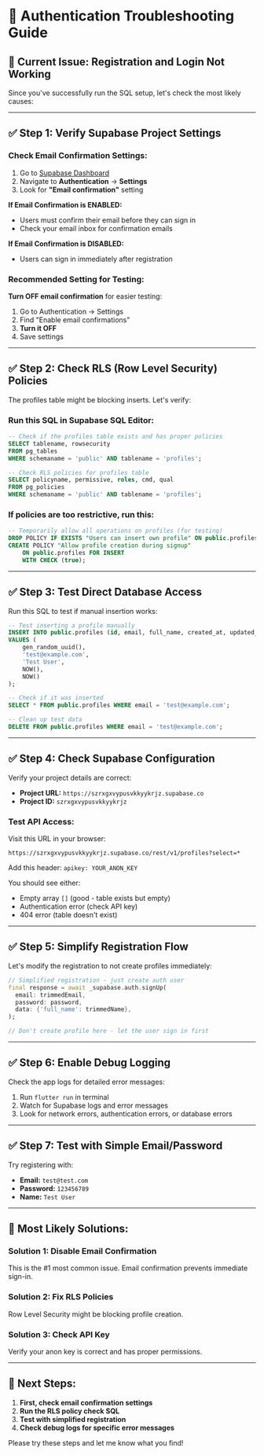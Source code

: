 # 🔧 Authentication Troubleshooting Guide

## 🚨 Current Issue: Registration and Login Not Working

Since you've successfully run the SQL setup, let's check the most likely causes:

---

## ✅ **Step 1: Verify Supabase Project Settings**

### **Check Email Confirmation Settings:**

1. Go to [Supabase Dashboard](https://supabase.com/dashboard/project/szrxgxvypusvkkyykrjz)
2. Navigate to **Authentication** → **Settings**
3. Look for **"Email confirmation"** setting

**If Email Confirmation is ENABLED:**

- Users must confirm their email before they can sign in
- Check your email inbox for confirmation emails

**If Email Confirmation is DISABLED:**

- Users can sign in immediately after registration

### **Recommended Setting for Testing:**

**Turn OFF email confirmation** for easier testing:

1. Go to Authentication → Settings
2. Find "Enable email confirmations"
3. **Turn it OFF**
4. Save settings

---

## ✅ **Step 2: Check RLS (Row Level Security) Policies**

The profiles table might be blocking inserts. Let's verify:

### **Run this SQL in Supabase SQL Editor:**

```sql
-- Check if the profiles table exists and has proper policies
SELECT tablename, rowsecurity
FROM pg_tables
WHERE schemaname = 'public' AND tablename = 'profiles';

-- Check RLS policies for profiles table
SELECT policyname, permissive, roles, cmd, qual
FROM pg_policies
WHERE schemaname = 'public' AND tablename = 'profiles';
```

### **If policies are too restrictive, run this:**

```sql
-- Temporarily allow all operations on profiles (for testing)
DROP POLICY IF EXISTS "Users can insert own profile" ON public.profiles;
CREATE POLICY "Allow profile creation during signup"
    ON public.profiles FOR INSERT
    WITH CHECK (true);
```

---

## ✅ **Step 3: Test Direct Database Access**

Run this SQL to test if manual insertion works:

```sql
-- Test inserting a profile manually
INSERT INTO public.profiles (id, email, full_name, created_at, updated_at)
VALUES (
    gen_random_uuid(),
    'test@example.com',
    'Test User',
    NOW(),
    NOW()
);

-- Check if it was inserted
SELECT * FROM public.profiles WHERE email = 'test@example.com';

-- Clean up test data
DELETE FROM public.profiles WHERE email = 'test@example.com';
```

---

## ✅ **Step 4: Check Supabase Configuration**

Verify your project details are correct:

- **Project URL:** `https://szrxgxvypusvkkyykrjz.supabase.co`
- **Project ID:** `szrxgxvypusvkkyykrjz`

### **Test API Access:**

Visit this URL in your browser:

```
https://szrxgxvypusvkkyykrjz.supabase.co/rest/v1/profiles?select=*
```

Add this header: `apikey: YOUR_ANON_KEY`

You should see either:

- Empty array `[]` (good - table exists but empty)
- Authentication error (check API key)
- 404 error (table doesn't exist)

---

## ✅ **Step 5: Simplify Registration Flow**

Let's modify the registration to not create profiles immediately:

```dart
// Simplified registration - just create auth user
final response = await _supabase.auth.signUp(
  email: trimmedEmail,
  password: password,
  data: {'full_name': trimmedName},
);

// Don't create profile here - let the user sign in first
```

---

## ✅ **Step 6: Enable Debug Logging**

Check the app logs for detailed error messages:

1. Run `flutter run` in terminal
2. Watch for Supabase logs and error messages
3. Look for network errors, authentication errors, or database errors

---

## ✅ **Step 7: Test with Simple Email/Password**

Try registering with:

- **Email:** `test@test.com`
- **Password:** `123456789`
- **Name:** `Test User`

---

## 🎯 **Most Likely Solutions:**

### **Solution 1: Disable Email Confirmation**

This is the #1 most common issue. Email confirmation prevents immediate sign-in.

### **Solution 2: Fix RLS Policies**

Row Level Security might be blocking profile creation.

### **Solution 3: Check API Key**

Verify your anon key is correct and has proper permissions.

---

## 📝 **Next Steps:**

1. **First, check email confirmation settings**
2. **Run the RLS policy check SQL**
3. **Test with simplified registration**
4. **Check debug logs for specific error messages**

Please try these steps and let me know what you find!

